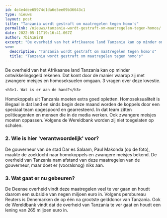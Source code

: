 ```yaml
---
id: 4e4e4dee65974c1da6e5ee09b36643c1
type: nieuws
layout: post
title: "Tanzania wordt gestraft om maatregelen tegen homo's"
permalink: /nieuws/tanzania-wordt-gestraft-om-maatregelen-tegen-homos/
date: 2022-05-11T19:16:41.067Z
author: 7biA1WiYB
excerpt: "De overheid van het Afrikaanse land Tanzania kan op minder ontwikkelingsgeld rekenen. Dat komt door de manier waarop zij met zwangere meisjes en homoseksuelen omgaan. 3 vragen over deze kwestie.  "
seo:
  description: "Tanzania wordt gestraft om maatregelen tegen homo's"
  title: "Tanzania wordt gestraft om maatregelen tegen homo's"
---
```

De overheid van het Afrikaanse land Tanzania kan op minder ontwikkelingsgeld rekenen. Dat komt door de manier waarop zij met zwangere meisjes en homoseksuelen omgaan. 3 vragen over deze kwestie.  

    <h3>1. Wat is er aan de hand?</h3>
<p>Homokoppels uit Tanzania moeten extra goed opletten. Homoseksualiteit is illegaal in dat land en sinds begin deze maand worden de koppels door een speciaal team opgespoord en gearresteerd. In dat team zitten politieagenten en mensen die in de media werken. Ook zwangere meisjes moeten oppassen. Volgens de Wereldbank worden zij niet toegelaten op scholen.</p>
<h3>2. Wie is hier 'verantwoordelijk' voor?</h3>
<p>De gouverneur van de stad Dar es Salaam, Paul Makonda (op de foto), maakte de zoektocht naar homokoppels en zwangere meisjes bekend. De overheid van Tanzania nam afstand van deze maatregelen van de gouverneur, maar doet er (vooralsnog) niks aan. </p>
<h3>3. Wat gaat er nu gebeuren?</h3>
<p>De Deense overheid vindt deze maatregelen veel te ver gaan en houdt daarom een subsidie van negen miljoen euro in. Volgens persbureau Reuters is Denemarken de op één na grootste gelddonor van Tanzania. Ook de Wereldbank vindt dat de overheid van Tanzania te ver gaat en houdt een lening van 265 miljoen euro in.</p>  
